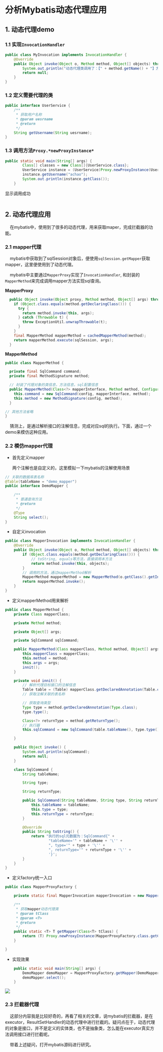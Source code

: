 # 分析Mybatis动态代理应用

## 1. 动态代理demo

### 1.1 实现`InvocationHandler`

```java
public class MyInvocation implements InvocationHandler {
    @Override
    public Object invoke(Object o, Method method, Object[] objects) throws Throwable {
        System.out.println("动态代理类调用了：【" + method.getName() + "】方法");
        return null;
    }
}
```

### 1.2 定义需要代理的类

```java
public interface UserService {
    /**
     * 获取用户名称
     * @param uesrname
     * @return
     */
    String getUsername(String uesrname);
}
```

### 1.3 调用方法`Proxy.*newProxyInstance*`

```java
public static void main(String[] args) {
        Class[] classes = new Class[]{UserService.class};
        UserService instance = (UserService)Proxy.newProxyInstance(UserService.class.getClassLoader(), classes, new MyInvocation());
        instance.getUsername("achao");
        System.out.println(instance.getClass());
    }
```

显示调用成功

<img src="./png/img.png" title="" alt="" data-align="center">



## 2. 动态代理应用

    在mybatis中，使用到了很多的动态代理，用来获取maper，完成拦截器的功能。



### 2.1 mapper代理

    mybatis中获取到了sqlSession对象后，便使用`sqlSession.getMapper`获取mapper，这里便使用到了动态代理。

    mybatis中主要通过`MapperProxy`实现了`InvocationHandler`,  和封装的`MapperMethod`来完成调用mapper方法实现sql查询。

**MapperProxy**

```java
  public Object invoke(Object proxy, Method method, Object[] args) throws Throwable {
    if (Object.class.equals(method.getDeclaringClass())) {
      try {
        return method.invoke(this, args);
      } catch (Throwable t) {
        throw ExceptionUtil.unwrapThrowable(t);
      }
    }
    final MapperMethod mapperMethod = cachedMapperMethod(method);
    return mapperMethod.execute(sqlSession, args);
  }
```



**MapperMethod**

```java
public class MapperMethod {

  private final SqlCommand command;
  private final MethodSignature method;

  // 封装了代理对象的类信息，方法信息，sql配置信息
  public MapperMethod(Class<?> mapperInterface, Method method, Configuration config) {
    this.command = new SqlCommand(config, mapperInterface, method);
    this.method = new MethodSignature(config, method);
  }

// 其他方法省略
}
```

    猜测上，是通过解析接口的注解信息，完成对应sql的执行。下面，通过一个demo来模仿这种应用。



### 2.2 模仿mapper代理

- 首先定义mapper
  
  两个注解也是自定义的，这里模拟一下mybatis的注解使用场景

```java
// 关联的数据库表名称
@Table(tableName = "demo_mapper")
public interface DemoMapper {

    /**
     * 普通查询方法
     * @return
     */
    @Type
    String select();
}
```



- 自定义invocation

```java
public class MapperInvocation implements InvocationHandler {
    @Override
    public Object invoke(Object o, Method method, Object[] objects) throws Throwable {
        if (Object.class.equals(method.getDeclaringClass())) {
            // toString, equals等方法，直接调用本方法
            return method.invoke(this, objects);
        }
        // 调用的方法，通过mapperMethod解析
        MapperMethod mapperMethod = new MapperMethod(o.getClass().getInterfaces()[0], method, objects);
        return mapperMethod.invoke();
    }
}
```



- 定义mapperMethod用来解析

```java
public class MapperMethod {
    private Class mapperClass;

    private Method method;

    private Object[] args;

    private SqlCommand sqlCommand;

    public MapperMethod(Class mapperClass, Method method, Object[] args) {
        this.mapperClass = mapperClass;
        this.method = method;
        this.args = args;
        innit();
    }

    private void innit() {
        // 解析代理目标接口的注解信息
        Table table = (Table) mapperClass.getDeclaredAnnotation(Table.class);
        // 获取注解关联的表名称

        // 获取查询类型
        Type type = method.getDeclaredAnnotation(Type.class);
        type.type();

        Class<?> returnType = method.getReturnType();
        // 执行器
        this.sqlCommand = new SqlCommand(table.tableName(), type.type(), returnType.getTypeName());

    }

    public Object invoke() {
        System.out.println(sqlCommand);
        return null;
    }

    class SqlCommand {
        String tableName;

        String type;

        String returnType;

        public SqlCommand(String tableName, String type, String returnType) {
            this.tableName = tableName;
            this.type = type;
            this.returnType = returnType;
        }

        @Override
        public String toString() {
            return "执行的sql元数据为：SqlCommand{" +
                    "tableName='" + tableName + '\'' +
                    ", type='" + type + '\'' +
                    ", returnType='" + returnType + '\'' +
                    '}';
        }
    }
}
```



- 定义factory统一入口

```java
public class MapperProxyFactory {

    private static final MapperInvocation mapperInvocation = new MapperInvocation();

    /**
     * 获取mapper动态代理类
     * @param tClass
     * @param <T>
     * @return
     */
    public static <T> T getMapper(Class<T> tClass) {
        return (T) Proxy.newProxyInstance(MapperProxyFactory.class.getClassLoader(), new Class[]{tClass}, mapperInvocation);
    }

}
```



- 实现效果

```java
    public static void main(String[] args) {
        DemoMapper demoMapper = MapperProxyFactory.getMapper(DemoMapper.class);
        demoMapper.select();
    }
```

![](./png/img_1.png)



### 2.3 拦截器代理

    这部分内容我是比较好奇的，再看了相关的文章，说mybatis的拦截器，是在executor，ResultSetHandler的动态代理中进行拦截的。疑问点在于，动态代理的对象是接口，并不是定义的实体类，也不是抽象类，怎么能在executor真实方法调用接口进行拦截呢。

    带着上述疑问，打开mybatis源码进行研究。
